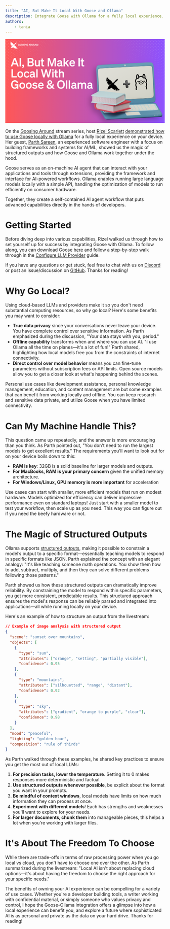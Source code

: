 ```yaml
---
title: "AI, But Make It Local With Goose and Ollama"
description: Integrate Goose with Ollama for a fully local experience.
authors: 
    - tania
---
```


![blog cover](gooseollama.png)

On the [Goosing Around](https://youtube.com/playlist?list=PLyMFt_U2IX4uFFhd_2TD9-tlJkgHMMb6F&feature=shared) stream series, host [Rizel Scarlett](https://www.linkedin.com/in/rizel-bobb-semple/) [demonstrated how to use Goose locally with Ollama](https://youtube.com/watch?v=WG10r2N0IwM?feature=share) for a fully local experience on your device. Her guest, [Parth Sareen](https://www.linkedin.com/in/parthsareen/), an experienced software engineer with a focus on building frameworks and systems for AI/ML, showed us the magic of structured outputs and how Goose and Ollama work together under the hood.

<!--truncate-->

Goose serves as an on-machine AI agent that can interact with your applications and tools through extensions, providing the framework and interface for AI-powered workflows. Ollama enables running large language models locally with a simple API, handling the optimization of models to run efficiently on consumer hardware.

Together, they create a self-contained AI agent workflow that puts advanced capabilities directly in the hands of developers.

# Getting Started

Before diving deep into various capabilities, Rizel walked us through how to set yourself up for success by integrating Goose with Ollama. To follow along, you can download Goose [here](https://block.github.io/goose/) and follow a step-by-step walk through in the [Configure LLM Provider](https://block.github.io/goose/docs/getting-started/providers) guide.

If you have any questions or get stuck, feel free to chat with us on [Discord](https://discord.gg/block-opensource) or post an issue/discussion on [GitHub](https://github.com/block/goose/). Thanks for reading!

# Why Go Local?
Using cloud-based LLMs and providers make it so you don't need substantial computing resources, so why go local? Here's some benefits you may want to consider:

- **True data privacy** since your conversations never leave your device. You have complete control over sensitive information. As Parth emphasized during the discussion, "Your data stays with you, period."
- **Offline capability** transforms when and where you can use AI. "I use Ollama all the time on planes—it's a lot of fun!" Parth shared, highlighting how local models free you from the constraints of internet connectivity.
- **Direct control over model behavior** means you can fine-tune parameters without subscription fees or API limits. Open source models allow you to get a closer look at what's happening behind the scenes.

Personal use cases like development assistance, personal knowledge management, education, and content management are but some examples that can benefit from working locally and offline. You can keep research and sensitive data private, and utilize Goose when you have limited connectivity.

# Can My Machine Handle This?
This question came up repeatedly, and the answer is more encouraging than you think. As Parth pointed out, "You don't need to run the largest models to get excellent results." The requirements you'll want to look out for on your device boils down to this:

- **RAM is key**: 32GB is a solid baseline for larger models and outputs.
- **For MacBooks, RAM is your primary concern** given the unified memory architecture.
- **For Windows/Linux, GPU memory is more important** for acceleration

Use cases can start with smaller, more efficient models that run on modest hardware. Models optimized for efficiency can deliver impressive performance even on standard laptops! Just start with a smaller model to test your workflow, then scale up as you need. This way you can figure out if you need the beefy hardware or not.

# The Magic of Structured Outputs
Ollama supports [structured outputs](https://ollama.com/blog/structured-outputs), making it possible to constrain a model’s output to a specific format—essentially teaching models to respond in specific formats like JSON. Parth explained the concept with an elegant analogy: "It's like teaching someone math operations. You show them how to add, subtract, multiply, and then they can solve different problems following those patterns."

Parth showed us how these structured outputs can dramatically improve reliability. By constraining the model to respond within specific parameters, you get more consistent, predictable results. This structured approach ensures the model's response can be reliably parsed and integrated into applications—all while running locally on your device.

Here's an example of how to structure an output from the livestream:

```json
// Example of image analysis with structured output
{
  "scene": "sunset over mountains",
  "objects": [
    {
      "type": "sun",
      "attributes": ["orange", "setting", "partially visible"],
      "confidence": 0.95
    },
    {
      "type": "mountains",
      "attributes": ["silhouetted", "range", "distant"],
      "confidence": 0.92
    },
    {
      "type": "sky",
      "attributes": ["gradient", "orange to purple", "clear"],
      "confidence": 0.98
    }
  ],
  "mood": "peaceful",
  "lighting": "golden hour",
  "composition": "rule of thirds"
}
```
As Parth walked through these examples, he shared key practices to ensure you get the most out of local LLMs:

1. **For precision tasks, lower the temperature**. Setting it to 0 makes responses more deterministic and factual.
2. **Use structured outputs whenever possible**, be explicit about the format you want in your prompts.
3. **Be mindful of context windows**, local models have limits on how much information they can process at once.
4. **Experiment with different models**! Each has strengths and weaknesses you'll want to explore for your needs.
5. **For larger documents, chunk them** into manageable pieces, this helps a lot when you're working with larger files.

# It's About The Freedom To Choose
While there are trade-offs in terms of raw processing power when you go local vs cloud, you don't have to choose one over the other. As Parth summarized during the livestream: "Local AI isn't about replacing cloud options—it's about having the freedom to choose the right approach for your specific needs."

The benefits of owning your AI experience can be compelling for a variety of use cases. Whether you're a developer building tools, a writer working with confidential material, or simply someone who values privacy and control, I hope the Goose-Ollama integration offers a glimpse into how a local experience can benefit you, and explore a future where sophisticated AI is as personal and private as the data on your hard drive. Thanks for reading!

<head>
  <meta property="og:title" content="Goosing Around: AI, But Make It Local With Goose and Ollama" />
  <meta property="og:type" content="article" />
  <meta property="og:url" content="https://block.github.io/goose/blog/2025/03/13/goose-ollama-local" />
  <meta property="og:description" content="Integrate Goose with Ollama for a fully local experience." />
  <meta property="og:image" content="http://block.github.io/goose/assets/images/gooseollama-fbb2cb67117c81eaa189a6b6174e6c6c.png" />
  <meta name="twitter:card" content="summary_large_image" />
  <meta property="twitter:domain" content="block.github.io/goose" />
  <meta name="twitter:title" content="Goosing Around: AI, But Make It Local With Goose and Ollama" />
  <meta name="twitter:description" content="Integrate Goose with Ollama for a fully local experience." />
  <meta name="twitter:image" content="http://block.github.io/goose/assets/images/gooseollama-fbb2cb67117c81eaa189a6b6174e6c6c.png" />
</head>